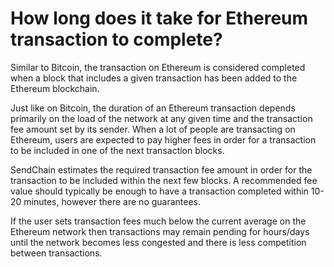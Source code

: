 # How long does it take for Ethereum transaction to complete?

Similar to Bitcoin, the transaction on Ethereum is considered completed when a block that includes a given transaction has been added to the Ethereum blockchain.

Just like on Bitcoin, the duration of an Ethereum transaction depends primarily on the load of the network at any given time and the transaction fee amount set by its sender. When a lot of people are transacting on Ethereum, users are expected to pay higher fees in order for a transaction to be included in one of the next transaction blocks.

SendChain estimates the required transaction fee amount in order for the transaction to be included within the next few blocks. A recommended fee value should typically be enough to have a transaction completed within 10-20 minutes, however there are no guarantees.

If the user sets transaction fees much below the current average on the Ethereum network then transactions may remain pending for hours/days until the network becomes less congested and there is less competition between transactions.

